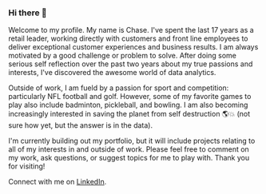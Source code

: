 ### Hi there 👋
Welcome to my profile. My name is Chase. I've spent the last 17 years as a retail leader, working directly with customers and front line employees to deliver exceptional customer experiences and business results. I am always motivated by a good challenge or problem to solve. After doing some serious self reflection over the past two years about my true passions and interests, I've discovered the awesome world of data analytics.  

Outside of work, I am fueld by a passion for sport and competition: particularly NFL football and golf. However, some of my favorite games to play also include badminton, pickleball, and bowling. I am also becoming increasingly interested in saving the planet from self destruction 🌎💥 (not sure how yet, but the answer is in the data).  

I'm currently building out my portfolio, but it will include projects relating to all of my interests in and outside of work. Please feel free to comment on my work, ask questions, or suggest topics for me to play with. Thank you for visiting!

Connect with me on [LinkedIn](www.linkedin.com/in/carlson-chase).

<!--
**Chaser260/Chaser260** is a ✨ _special_ ✨ repository because its `README.md` (this file) appears on your GitHub profile.

Here are some ideas to get you started:

- 🔭 I’m currently working on ...
- 🌱 I’m currently learning ...
- 👯 I’m looking to collaborate on ...
- 🤔 I’m looking for help with ...
- 💬 Ask me about ...
- 📫 How to reach me: ...
- 😄 Pronouns: ...
- ⚡ Fun fact: ...
-->
